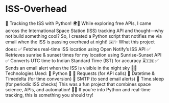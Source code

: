 # ISS-Overhead
🚀 Tracking the ISS with Python! 🌍🔭
While exploring free APIs, I came across the International Space Station (ISS) tracking API and thought—why not build something cool? 
So, I created a Python script that notifies me via email when the ISS is passing overhead at night! ✉️✨
What this project does:
✅ Fetches real-time ISS location using Open Notify’s ISS API
 ✅ Retrieves sunrise & sunset times for my location using Sunrise-Sunset API
 ✅ Converts UTC time to Indian Standard Time (IST) for accuracy ⏳🇮🇳
 ✅ Sends an email alert when the ISS is visible in the night sky 📩👀
Technologies Used:
🔹 Python 🐍
 🔹 Requests (for API calls)
 🔹 Datetime & Timedelta (for time conversion)
 🔹 SMTP (to send email alerts)
 🔹 Time.sleep (for periodic ISS checks)
This was a fun project that combines space science, APIs, and automation! 🌌🚀 If you’re into Python and real-time tracking, this is something you should try!
